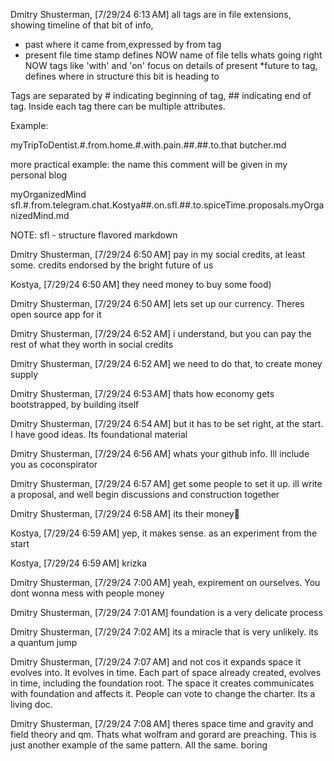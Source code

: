 Dmitry Shusterman, [7/29/24 6:13 AM]
all tags are in file extensions, showing timeline of that bit of info,
* past
  where it came from,expressed by from tag
* present
  file time stamp defines NOW
  name of file tells whats going right NOW
  tags like 'with' and 'on' focus on details of present
  *future
  to tag, defines where in structure this bit is heading to

Tags are separated by # indicating beginning of tag, ## indicating end of tag. Inside each tag there can be multiple attributes.

Example:

myTripToDentist.#.from.home.#.with.pain.##.##.to.that butcher.md

more practical example:
the name this comment will be given in my personal blog

myOrganizedMind sfl.#.from.telegram.chat.Kostya##.on.sfl.##.to.spiceTime.proposals.myOrganizedMind.md

NOTE:
sfl - structure flavored markdown

Dmitry Shusterman, [7/29/24 6:50 AM]
pay in my social credits, at least some. credits endorsed by the bright future of us

Kostya, [7/29/24 6:50 AM]
they need money to buy some food)

Dmitry Shusterman, [7/29/24 6:50 AM]
lets set up our currency. Theres open source app for it

Dmitry Shusterman, [7/29/24 6:52 AM]
i understand, but you can pay the rest of what they worth in social credits

Dmitry Shusterman, [7/29/24 6:52 AM]
we need to do that, to create money supply

Dmitry Shusterman, [7/29/24 6:53 AM]
thats how economy gets bootstrapped, by building itself

Dmitry Shusterman, [7/29/24 6:54 AM]
but it has to be set right, at the start. I have good ideas. Its foundational material

Dmitry Shusterman, [7/29/24 6:56 AM]
whats your github info. Ill include you as coconspirator

Dmitry Shusterman, [7/29/24 6:57 AM]
get some people to set it up. ill write a proposal, and well begin discussions and construction together

Dmitry Shusterman, [7/29/24 6:58 AM]
its their money🤨

Kostya, [7/29/24 6:59 AM]
yep, it makes sense. as an experiment from the start

Kostya, [7/29/24 6:59 AM]
krizka

Dmitry Shusterman, [7/29/24 7:00 AM]
yeah, expirement on ourselves. You dont wonna mess with people money

Dmitry Shusterman, [7/29/24 7:01 AM]
foundation is a very delicate process

Dmitry Shusterman, [7/29/24 7:02 AM]
its a miracle that is very unlikely. its a quantum jump

Dmitry Shusterman, [7/29/24 7:07 AM]
and not cos it expands space it evolves into. It evolves in time. Each part of space already created, evolves in time, including the foundation root. The space it creates communicates with foundation and affects it. People can vote to change the charter. Its a living doc.

Dmitry Shusterman, [7/29/24 7:08 AM]
theres space time and gravity and field theory and qm. Thats what wolfram and gorard are preaching. This is just another example of the same pattern. All the same. boring